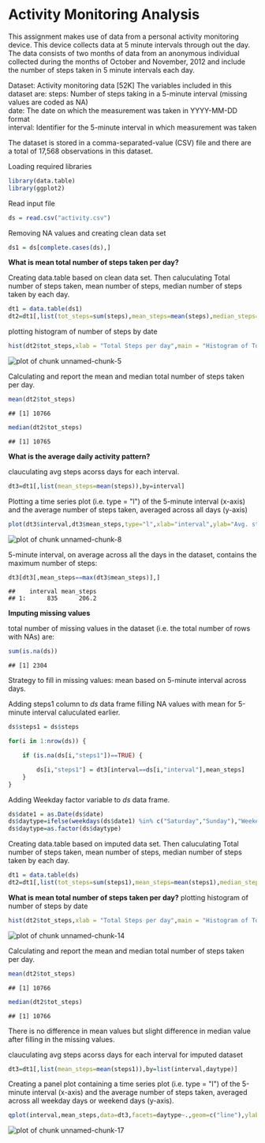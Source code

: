 Activity Monitoring Analysis 
======================================================== 
This assignment makes use of data from a personal activity monitoring device. This device collects data at 5 minute intervals through out the day. The data consists of two months of data from an anonymous individual collected during the months of October and November, 2012 and include the number of steps taken in 5 minute intervals each day. 
 
Dataset: Activity monitoring data [52K] 
The variables included in this dataset are: 
steps: Number of steps taking in a 5-minute interval (missing values are coded as NA)      
date: The date on which the measurement was taken in YYYY-MM-DD format        
interval: Identifier for the 5-minute interval in which measurement was taken 

The dataset is stored in a comma-separated-value (CSV) file and there are a total of 17,568 observations in this dataset. 



Loading required libraries


```r
library(data.table)
library(ggplot2)
```



Read input file 

```r
ds = read.csv("activity.csv")
```

Removing NA values and creating clean data set

```r
ds1 = ds[complete.cases(ds),]
```



**What is mean total number of steps taken per day?**

Creating data.table based on clean data set. Then caluculating Total number of steps taken, mean
number of steps, median number of steps taken by each day.



```r
dt1 = data.table(ds1)
dt2=dt1[,list(tot_steps=sum(steps),mean_steps=mean(steps),median_steps=median(steps)),by=date]
```
 

plotting histogram of number of steps by date

```r
hist(dt2$tot_steps,xlab = "Total Steps per day",main = "Histogram of Total Steps per day") 
```

![plot of chunk unnamed-chunk-5](figure/unnamed-chunk-5.png) 

Calculating and report the mean and median total number of steps taken per day.

```r
mean(dt2$tot_steps)
```

```
## [1] 10766
```

```r
median(dt2$tot_steps)
```

```
## [1] 10765
```

**What is the average daily activity pattern?**

clauculating avg steps acorss days for each interval.


```r
dt3=dt1[,list(mean_steps=mean(steps)),by=interval]
```

Plotting a time series plot (i.e. type = "l") of the 5-minute interval (x-axis) and the average number of steps taken, averaged across all days (y-axis)


```r
plot(dt3$interval,dt3$mean_steps,type="l",xlab="interval",ylab="Avg. steps per day",xlim=c(0,2500))
```

![plot of chunk unnamed-chunk-8](figure/unnamed-chunk-8.png) 

5-minute interval, on average across all the days in the dataset, contains the maximum number of steps:


```r
dt3[dt3[,mean_steps==max(dt3$mean_steps)],]
```

```
##    interval mean_steps
## 1:      835      206.2
```

**Imputing missing values**

total number of missing values in the dataset (i.e. the total number of rows with NAs) are:


```r
sum(is.na(ds))
```

```
## [1] 2304
```

Strategy to fill in missing values: mean based on 5-minute interval across days.

Adding steps1 column to *ds* data frame filling NA values with mean for 5-minute interval caluculated earlier. 


```r
ds$steps1 = ds$steps

for(i in 1:nrow(ds)) {

    if (is.na(ds[i,"steps1"])==TRUE) {

        ds[i,"steps1"] = dt3[interval==ds[i,"interval"],mean_steps]
    }
}
```

Adding Weekday factor variable to *ds* data frame.


```r
ds$date1 = as.Date(ds$date)
ds$daytype=ifelse(weekdays(ds$date1) %in% c("Saturday","Sunday"),"Weekend","Weekday")
ds$daytype=as.factor(ds$daytype)
```

Creating data.table based on imputed data set. Then caluculating Total number of steps taken, mean
number of steps, median number of steps taken by each day.

```r
dt1 = data.table(ds)
dt2=dt1[,list(tot_steps=sum(steps1),mean_steps=mean(steps1),median_steps=median(steps1)),by=date]
```

**What is mean total number of steps taken per day?**
plotting histogram of number of steps by date

```r
hist(dt2$tot_steps,xlab = "Total Steps per day",main = "Histogram of Total Steps per day")
```

![plot of chunk unnamed-chunk-14](figure/unnamed-chunk-14.png) 

Calculating and report the mean and median total number of steps taken per day.

```r
mean(dt2$tot_steps)
```

```
## [1] 10766
```

```r
median(dt2$tot_steps)
```

```
## [1] 10766
```

There is no difference in mean values but slight difference in median value after filling in the missing values.



clauculating avg steps acorss days for each interval for imputed dataset


```r
dt3=dt1[,list(mean_steps=mean(steps1)),by=list(interval,daytype)]
```

Creating a panel plot containing a time series plot (i.e. type = "l") of the 5-minute interval (x-axis) and the average number of steps taken, averaged across all weekday days or weekend days (y-axis).


```r
qplot(interval,mean_steps,data=dt3,facets=daytype~.,geom=c("line"),ylab="Number of Steps")
```

![plot of chunk unnamed-chunk-17](figure/unnamed-chunk-17.png) 
